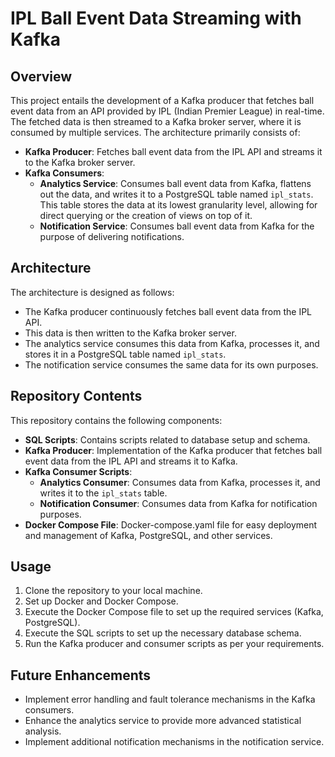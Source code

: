 # IPL Ball Event Data Streaming with Kafka

## Overview

This project entails the development of a Kafka producer that fetches ball event data from an API provided by IPL (Indian Premier League) in real-time. The fetched data is then streamed to a Kafka broker server, where it is consumed by multiple services. The architecture primarily consists of:

- **Kafka Producer**: Fetches ball event data from the IPL API and streams it to the Kafka broker server.
- **Kafka Consumers**:
  - **Analytics Service**: Consumes ball event data from Kafka, flattens out the data, and writes it to a PostgreSQL table named `ipl_stats`. This table stores the data at its lowest granularity level, allowing for direct querying or the creation of views on top of it.
  - **Notification Service**: Consumes ball event data from Kafka for the purpose of delivering notifications.

## Architecture

The architecture is designed as follows:

- The Kafka producer continuously fetches ball event data from the IPL API.
- This data is then written to the Kafka broker server.
- The analytics service consumes this data from Kafka, processes it, and stores it in a PostgreSQL table named `ipl_stats`.
- The notification service consumes the same data for its own purposes.

## Repository Contents

This repository contains the following components:

- **SQL Scripts**: Contains scripts related to database setup and schema.
- **Kafka Producer**: Implementation of the Kafka producer that fetches ball event data from the IPL API and streams it to Kafka.
- **Kafka Consumer Scripts**:
  - **Analytics Consumer**: Consumes data from Kafka, processes it, and writes it to the `ipl_stats` table.
  - **Notification Consumer**: Consumes data from Kafka for notification purposes.
- **Docker Compose File**: Docker-compose.yaml file for easy deployment and management of Kafka, PostgreSQL, and other services.

## Usage

1. Clone the repository to your local machine.
2. Set up Docker and Docker Compose.
3. Execute the Docker Compose file to set up the required services (Kafka, PostgreSQL).
4. Execute the SQL scripts to set up the necessary database schema.
5. Run the Kafka producer and consumer scripts as per your requirements.

## Future Enhancements

- Implement error handling and fault tolerance mechanisms in the Kafka consumers.
- Enhance the analytics service to provide more advanced statistical analysis.
- Implement additional notification mechanisms in the notification service.
